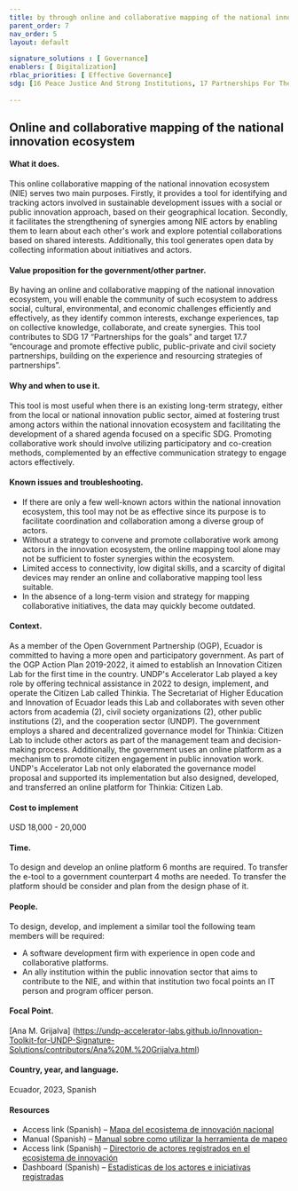 ```yaml
--- 
title: by through online and collaborative mapping of the national innovation ecosystem 
parent_order: 7 
nav_order: 5 
layout: default 
 
signature_solutions : [ Governance] 
enablers: [ Digitalization] 
rblac_priorities: [ Effective Governance] 
sdg: [16 Peace Justice And Strong Institutions, 17 Partnerships For The Goals] 
 
--- 
```

## Online and collaborative mapping of the national innovation ecosystem

#### What it does. 
This online collaborative mapping of the national innovation ecosystem (NIE) serves two main purposes. Firstly, it provides a tool for identifying and tracking actors involved in sustainable development issues with a social or public innovation approach, based on their geographical location. Secondly, it facilitates the strengthening of synergies among NIE actors by enabling them to learn about each other's work and explore potential collaborations based on shared interests. Additionally, this tool generates open data by collecting information about initiatives and actors.

#### Value proposition for the government/other partner. 
By having an online and collaborative mapping of the national innovation ecosystem, you will enable the community of such ecosystem to address social, cultural, environmental, and economic challenges efficiently and effectively, as they identify common interests, exchange experiences, tap on collective knowledge, collaborate, and create synergies. This tool contributes to SDG 17 “Partnerships for the goals” and target 17.7 “encourage and promote effective public, public-private and civil society partnerships, building on the experience and resourcing strategies of partnerships”. 

#### Why and when to use it. 
This tool is most useful when there is an existing long-term strategy, either from the local or national innovation public sector, aimed at fostering trust among actors within the national innovation ecosystem and facilitating the development of a shared agenda focused on a specific SDG. Promoting collaborative work should involve utilizing participatory and co-creation methods, complemented by an effective communication strategy to engage actors effectively.

#### Known issues and troubleshooting. 
- If there are only a few well-known actors within the national innovation ecosystem, this tool may not be as effective since its purpose is to facilitate coordination and collaboration among a diverse group of actors. 
- Without a strategy to convene and promote collaborative work among actors in the innovation ecosystem, the online mapping tool alone may not be sufficient to foster synergies within the ecosystem. 
- Limited access to connectivity, low digital skills, and a scarcity of digital devices may render an online and collaborative mapping tool less suitable. 
- In the absence of a long-term vision and strategy for mapping collaborative initiatives, the data may quickly become outdated.

#### Context. 
As a member of the Open Government Partnership (OGP), Ecuador is committed to having a more open and participatory government. As part of the OGP Action Plan 2019-2022, it aimed to establish an Innovation Citizen Lab for the first time in the country. UNDP's Accelerator Lab played a key role by offering technical assistance in 2022 to design, implement, and operate the Citizen Lab called Thinkia. The Secretariat of Higher Education and Innovation of Ecuador leads this Lab and collaborates with seven other actors from academia (2), civil society organizations (2), other public institutions (2), and the cooperation sector (UNDP). The government employs a shared and decentralized governance model for Thinkia: Citizen Lab to include other actors as part of the management team and decision-making process. Additionally, the government uses an online platform as a mechanism to promote citizen engagement in public innovation work. UNDP's Accelerator Lab not only elaborated the governance model proposal and supported its implementation but also designed, developed, and transferred an online platform for Thinkia: Citizen Lab.

#### Cost to implement
USD 18,000 - 20,000

#### Time.
To design and develop an online platform 6 months are required. To transfer the e-tool to a government counterpart 4 moths are needed. To transfer the platform should be consider and plan from the design phase of it.

#### People.
To design, develop, and implement a similar tool the following team members will be required:
- A software development firm with experience in open code and collaborative platforms.
- An ally institution within the public innovation sector that aims to contribute to the NIE, and within that institution two focal points an IT person and program officer person.

#### Focal Point.
[Ana M. Grijalva] (https://undp-accelerator-labs.github.io/Innovation-Toolkit-for-UNDP-Signature-Solutions/contributors/Ana%20M.%20Grijalva.html)

#### Country, year, and language. 
Ecuador, 2023, Spanish

#### Resources
- Access link (Spanish) – [Mapa del ecosistema de innovación nacional](https://devthinkia.hanansoft.com/iniciativasmapa)
- Manual (Spanish) – [Manual sobre como utilizar la herramienta de mapeo](https://devthinkia.hanansoft.com/sites/default/files/2023-04/01.%20Instructivo%20iniciativas.pdf)
- Access link (Spanish) – [Directorio de actores registrados en el ecosistema de innovación](https://devthinkia.hanansoft.com/iniciativas) 
- Dashboard (Spanish) – [Estadísticas de los actores e iniciativas registradas](https://devthinkia.hanansoft.com/analitica) 
